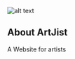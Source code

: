 ![alt text](https://raw.githubusercontent.com/Gaurav200893/ArtJist/blob/master/public/assets/images/home/logo.png)



## About ArtJist

A Website for artists



